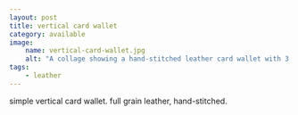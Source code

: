 ```yaml
---
layout: post
title: vertical card wallet
category: available
image: 
    name: vertical-card-wallet.jpg
    alt: "A collage showing a hand-stitched leather card wallet with 3 card pockets and 1 interior pocket."
tags:
    - leather
---
```


simple vertical card wallet. full grain leather, hand-stitched.
